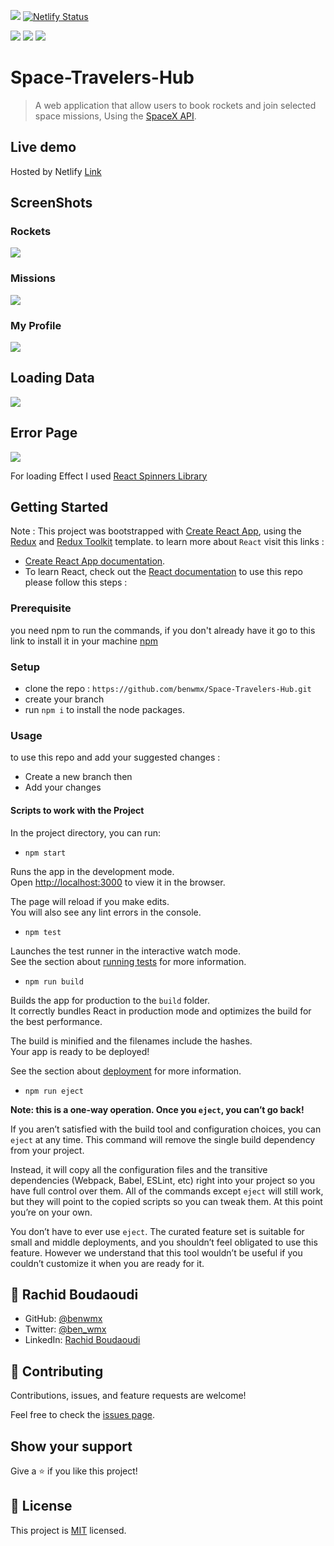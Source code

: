 ![](https://img.shields.io/badge/Microverse-blueviolet)
[![Netlify Status](https://api.netlify.com/api/v1/badges/95c2b97f-6bf1-47b7-906b-798939778b12/deploy-status)](https://app.netlify.com/sites/space-hub23/deploys)

![](https://img.shields.io/badge/React-20232A?style=for-the-badge&logo=react&logoColor=61DAFB)
![](https://img.shields.io/badge/Redux-593D88?style=for-the-badge&logo=redux&logoColor=white)
![](https://img.shields.io/badge/React_Router-CA4245?style=for-the-badge&logo=react-router&logoColor=white)

# Space-Travelers-Hub
> A web application that allow users to book rockets and join selected space missions, Using the [SpaceX API](https://docs.spacexdata.com/).

## Live demo
Hosted by Netlify
[Link](https://space-hub23.netlify.app/#/)
## ScreenShots
### Rockets
![](./src/img/scr1.png)
### Missions
![](./src/img/scr2.png)
### My Profile
![](./src/img/scr3.png)

## Loading Data
![](./src/img/load-demo.gif)

## Error Page

![](./src/img/error-demo.gif)

For loading Effect I used [React Spinners Library](https://www.npmjs.com/package/react-spinners)

## Getting Started
Note : 
This project was bootstrapped with [Create React App](https://github.com/facebook/create-react-app), using the [Redux](https://redux.js.org/) and [Redux Toolkit](https://redux-toolkit.js.org/) template. to learn more about `React` visit this links :
* [Create React App documentation](https://facebook.github.io/create-react-app/docs/getting-started).
* To learn React, check out the [React documentation](https://reactjs.org/)
to use this repo please follow this steps : 

### Prerequisite
you need npm to run the commands, if you don't already have it go to this link to install it in your machine [npm](https://docs.npmjs.com/downloading-and-installing-node-js-and-npm)
### Setup

- clone the repo : `https://github.com/benwmx/Space-Travelers-Hub.git`
- create your branch
- run `npm i` to install the node packages.
### Usage
to use this repo and add your suggested changes : 
* Create a new branch
then
* Add your changes

#### Scripts to work with the Project

In the project directory, you can run:

* `npm start`

Runs the app in the development mode.<br />
Open [http://localhost:3000](http://localhost:3000) to view it in the browser.

The page will reload if you make edits.<br />
You will also see any lint errors in the console.

* `npm test`

Launches the test runner in the interactive watch mode.<br />
See the section about [running tests](https://facebook.github.io/create-react-app/docs/running-tests) for more information.

* `npm run build`

Builds the app for production to the `build` folder.<br />
It correctly bundles React in production mode and optimizes the build for the best performance.

The build is minified and the filenames include the hashes.<br />
Your app is ready to be deployed!

See the section about [deployment](https://facebook.github.io/create-react-app/docs/deployment) for more information.

* `npm run eject`

**Note: this is a one-way operation. Once you `eject`, you can’t go back!**

If you aren’t satisfied with the build tool and configuration choices, you can `eject` at any time. This command will remove the single build dependency from your project.

Instead, it will copy all the configuration files and the transitive dependencies (Webpack, Babel, ESLint, etc) right into your project so you have full control over them. All of the commands except `eject` will still work, but they will point to the copied scripts so you can tweak them. At this point you’re on your own.

You don’t have to ever use `eject`. The curated feature set is suitable for small and middle deployments, and you shouldn’t feel obligated to use this feature. However we understand that this tool wouldn’t be useful if you couldn’t customize it when you are ready for it.


## 👤 **Rachid Boudaoudi**

- GitHub: [@benwmx](https://github.com/benwmx)
- Twitter: [@ben_wmx](https://twitter.com/ben_wmx)
- LinkedIn: [Rachid Boudaoudi](https://www.linkedin.com/in/rachid-boudaoudi-1621a0183/)
## 🤝 Contributing

Contributions, issues, and feature requests are welcome!

Feel free to check the [issues page](../../issues/).

## Show your support

Give a ⭐️ if you like this project!

## 📝 License

This project is [MIT](LICENSE) licensed.

